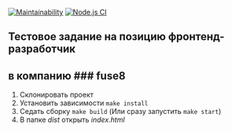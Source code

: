 [![Maintainability](https://api.codeclimate.com/v1/badges/66024e62671cefa61154/maintainability)](https://codeclimate.com/github/DrannikovVladimir/fuse8/maintainability)
[![Node.js CI](https://github.com/DrannikovVladimir/fuse8/actions/workflows/node.js.yml/badge.svg)](https://github.com/DrannikovVladimir/fuse8/actions/workflows/node.js.yml)   

## Тестовое задание на позицию фронтенд-разработчик   
## в компанию ### fuse8   

1. Склонировать проект   
2. Установить зависимости `make install`   
3. Седать сборку `make build` (Или сразу запустить `make start`)   
4. В папке *dist* открыть *index.html*   
   